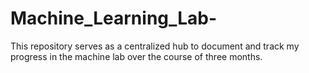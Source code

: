 # Machine_Learning_Lab-
This repository serves as a centralized hub to document and track my progress in the machine lab over the course of three months. 
